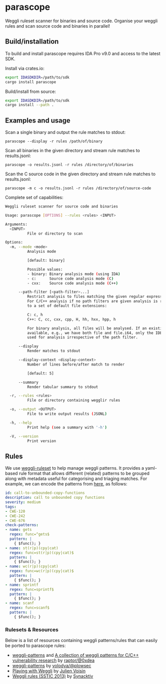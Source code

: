 # parascope

Weggli ruleset scanner for binaries and source code. Organise your weggli
rules and scan source code and binaries in parallel!

## Build/installation

To build and install parascope requires IDA Pro v9.0 and access to the
latest SDK.

Install via crates.io:

```sh
export IDASDKDIR=/path/to/sdk
cargo install parascope
```

Build/install from source:

```sh
export IDASDKDIR=/path/to/sdk
cargo install --path .
```

## Examples and usage

Scan a single binary and output the rule matches to stdout:
```
parascope --display -r rules /path/of/binary
```

Scan all binaries in the given directory and stream rule matches to results.jsonl:
```
parascope -o results.jsonl -r rules /directory/of/binaries
```

Scan the C source code in the given directory and stream rule matches to results.jsonl:
```
parascope -m c -o results.jsonl -r rules /directory/of/source-code
```

Complete set of capabilities:

```sh
Weggli ruleset scanner for source code and binaries

Usage: parascope [OPTIONS] --rules <rules> <INPUT>

Arguments:
  <INPUT>
          File or directory to scan

Options:
  -m, --mode <mode>
          Analysis mode

          [default: binary]

          Possible values:
          - binary: Binary analysis mode (using IDA)
          - c:      Source code analysis mode (C)
          - cxx:    Source code analysis mode (C++)

      --path-filter [<path-filter>...]
          Restrict analysis to files matching the given regular expression.
          For C/C++ analysis if no path filters are given analysis is restricted
          to a set of default file extensions:

          C: c, h
          C++: C, cc, cxx, cpp, H, hh, hxx, hpp, h

          For binary analysis, all files will be analysed. If an existing IDB is
          available, e.g., we have both file and file.i64, only the IDB will be
          used for analysis irrespective of the path filter.

      --display
          Render matches to stdout

      --display-context <display-context>
          Number of lines before/after match to render

          [default: 5]

      --summary
          Render tabular summary to stdout

  -r, --rules <rules>
          File or directory containing wegglir rules

  -o, --output <OUTPUT>
          File to write output results (JSONL)

  -h, --help
          Print help (see a summary with '-h')

  -V, --version
          Print version
```

## Rules

We use [weggli-ruleset](https://github.com/xorpse/weggli-ruleset.git) to help
manage weggli patterns. It provides a yaml-based rule format that allows
different (related) patterns to be grouped along with metadata useful for
categorising and triaging matches. For example, we can encode the patterns from
[here](https://github.com/0xdea/weggli-patterns?tab=readme-ov-file#call-to-unbounded-copy-functions-cwe-120-cwe-242-cwe-676),
as follows:

```yaml
id: call-to-unbounded-copy-functions
description: call to unbounded copy functions
severity: medium
tags:
- CWE-120
- CWE-242
- CWE-676
check-patterns:
- name: gets
  regex: func=^gets$
  pattern: |
    { $func(); }
- name: st(r|p)(cpy|cat)
  regex: func=st(r|p)(cpy|cat)$
  pattern: |
    { $func(); }
- name: wc(r|p)(cpy|cat)
  regex: func=wc(r|p)(cpy|cat)$
  pattern: |
    { $func(); }
- name: sprintf
  regex: func=sprintf$
  pattern: |
    { $func(); }
- name: scanf
  regex: func=scanf$
  pattern: |
    { $func(); }
```

### Rulesets & Resources

Below is a list of resources containing weggli patterns/rules that can easily
be ported to parascope rules:

- [weggli-patterns](https://github.com/0xdea/weggli-patterns) and [A collection of weggli patterns for C/C++ vulnerability research](https://security.humanativaspa.it/a-collection-of-weggli-patterns-for-c-cpp-vulnerability-research/) by [raptor/@0xdea](https://github.com/0xdea)
- [weggli-patterns](https://github.com/plowsec/weggli-patterns) by [volodya/@plowsec](https://github.com/plowsec)
- [Playing with Weggli](https://dustri.org/b/playing-with-weggli.html) by [Julien Voisin](https://dustri.org/)
- [Weggli rules (SSTIC 2013)](https://github.com/synacktiv/Weggli_rules_SSTIC2023) by [Synacktiv](https://github.com/synacktiv)

